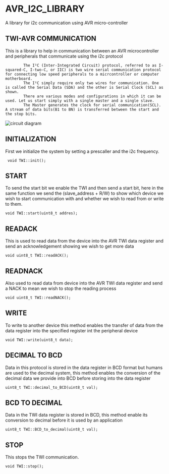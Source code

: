 # AVR_I2C_LIBRARY
A library for i2c communication using AVR micro-controller

## TWI-AVR  COMMUNICATION
This is a library to help in communication between an AVR microcontroller and peripherals that communicate using the i2c protocol

            The I²C (Inter-Integrated Circuit) protocol, referred to as I-squared-C, I-two-C, or IIC) is two wire serial communication protocol for connecting low speed peripherals to a micrcontroller or computer motherboard.
            The I²C simply require only two wires for communication. One is called the Serial Data (SDA) and the other is Serial Clock (SCL) as shown.
            There are various modes and configurations in which it can be used. Let us start simply with a single master and a single slave.
            The Master generates the clock for serial communication(SCL). A stream of data bits(B1 to BN) is transferred between the start and the stop bits.
            
            
 ![circuit diagram](http://www.ermicro.com/blog/wp-content/uploads/2009/02/i2c_00.jpg)
 
## INITIALIZATION
First we initialize the system by setting a prescaller and the i2c frequency.
            
     void TWI::init();
                  
## START
To send the start bit we enable the TWI and then send a start bit, here in the same function we send the (slave_address + R/W)  to show which device we wish to start communication with and whether we  wish to read from or write to them.

    void TWI::start(uint8_t addres);
          
##  READACK
This is used to read data from the device into the AVR TWI data register and send an acknowledgement showing we wish to get more data
    
    void uint8_t TWI::readACK();
    
## READNACK
Also used to read data from device into the AVR TWI data register and send a NACK to mean we wish to stop the reading process

    void uint8_t TWI::readNACK();
    
## WRITE
To write to another device this method enables the transfer of data from the data register into the specified register int the peripheral device
  
    void TWI::write(uint8_t data);
    
## DECIMAL TO BCD
Data in this protocol is stored in the data register in BCD format but humans are used to the decimal system, this method enables the conversion of the decimal data we provide into BCD before storing into the data register
  
    uint8_t TWI::decimal_to_BCD(uint8_t val);
    
## BCD TO DECIMAL
  Data in the TWI data register is stored in BCD, this method enable its conversion to decimal before it is used by an application
    
    uint8_t TWI::BCD_to_decimal(uint8_t val);
    
 ## STOP 
 This stops the TWI communication.
    
    void TWI::stop();
      
           
